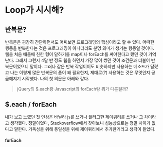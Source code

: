 # Loop가 시시해?

## 반복문?

반복문은 굉장히 간단하면서도 어찌보면 프로그래밍의 핵심이라고 할 수 있다. 어떠한 행동을 반복한다는 것은 프로그래밍이 아니더라도 분명 의미가 생기는 행동일 것이다. 웹을 처음 배울때 친한 형이 말하기를 map이나 forEach를 써야한다고 했던 것이 기억난다. 그래서 그런지 4달 반 정도 웹을 하면서 가장 많이 썼던 것이 조건문과 더불어 반복문이었으니 말이다. 그러나 같은 반복 작업이어도 비슷하지만 사용하는 메소드가 달랐고 나는 이렇게 많은 반복문의 폼이 왜 필요한지, 제대로(?) 사용하는 것은 무엇인지 궁금해지기 시작했다. 나의 첫 의문은 아래와 같다.

> jQuery의 $.each랑 Javascript의 forEach랑 뭐가 다른걸까?



##  $.each / forEach

내가 보고 느꼈던 첫 인상은 바닐라 js를 쓰거나 플러그한 제이쿼리를 쓰거나 그 차이라고 생각했다. 정말이었다, Stackoverflow에서 찾아보니 성능상으로는 정말 차이가 없다고 말한다. 가독성을 위해 통일성을 위해 제이쿼리에서 추가한거라고 생각이 들었다. 

#### forEach

```javascript

```


